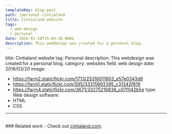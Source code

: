 ```yaml
---
templateKey: blog-post
path: /personal-cintialand
title: Cintialand website
tags:
  - web-design
  - personal
date: 2016-03-20T15:04:10.000Z
description: This webdesign was created for a personal blog.
---
```


title: Cintialand website
tag: Personal
description: This webdesign was created for a personal blog.
category: websites
field: web design
date: 2016/03/20
image: 
- https://farm2.staticflickr.com/1713/25316011803_e57e0343d6
- https://farm1.staticflickr.com/595/33315893395_c31342f819
- https://farm4.staticflickr.com/3671/33275216836_c07f042b5e
type: Web design
software:
- HTML
- CSS
---
<br/>
### Related work
- Check out <a href="http://cintialand.com" target="_blank">cintialand.com</a>.
